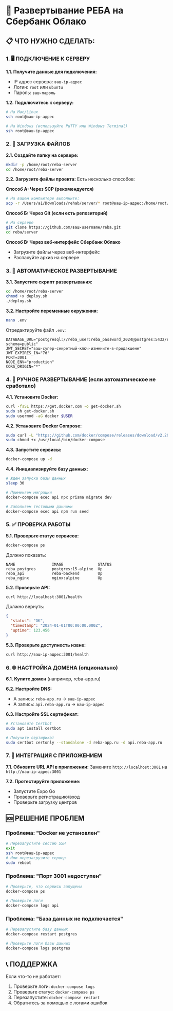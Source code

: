 # 🏦 Развертывание РЕБА на Сбербанк Облако

## 📋 ЧТО НУЖНО СДЕЛАТЬ:

### 1. 🖥️ ПОДКЛЮЧЕНИЕ К СЕРВЕРУ

**1.1. Получите данные для подключения:**
- IP адрес сервера: `ваш-ip-адрес`
- Логин: `root` или `ubuntu`
- Пароль: `ваш-пароль`

**1.2. Подключитесь к серверу:**
```bash
# На Mac/Linux
ssh root@ваш-ip-адрес

# На Windows (используйте PuTTY или Windows Terminal)
ssh root@ваш-ip-адрес
```

### 2. 📁 ЗАГРУЗКА ФАЙЛОВ

**2.1. Создайте папку на сервере:**
```bash
mkdir -p /home/root/reba-server
cd /home/root/reba-server
```

**2.2. Загрузите файлы проекта:**
Есть несколько способов:

**Способ А: Через SCP (рекомендуется)**
```bash
# На вашем компьютере выполните:
scp -r /Users/a1/Downloads/rehab/server/* root@ваш-ip-адрес:/home/root/reba-server/
```

**Способ Б: Через Git (если есть репозиторий)**
```bash
# На сервере
git clone https://github.com/ваш-username/reba.git
cd reba/server
```

**Способ В: Через веб-интерфейс Сбербанк Облако**
- Загрузите файлы через веб-интерфейс
- Распакуйте архив на сервере

### 3. 🚀 АВТОМАТИЧЕСКОЕ РАЗВЕРТЫВАНИЕ

**3.1. Запустите скрипт развертывания:**
```bash
cd /home/root/reba-server
chmod +x deploy.sh
./deploy.sh
```

**3.2. Настройте переменные окружения:**
```bash
nano .env
```

Отредактируйте файл `.env`:
```env
DATABASE_URL="postgresql://reba_user:reba_password_2024@postgres:5432/reba_db?schema=public"
JWT_SECRET="ваш-супер-секретный-ключ-измените-в-продакшене"
JWT_EXPIRES_IN="7d"
PORT=3001
NODE_ENV="production"
CORS_ORIGIN="*"
```

### 4. 🔧 РУЧНОЕ РАЗВЕРТЫВАНИЕ (если автоматическое не сработало)

**4.1. Установите Docker:**
```bash
curl -fsSL https://get.docker.com -o get-docker.sh
sudo sh get-docker.sh
sudo usermod -aG docker $USER
```

**4.2. Установите Docker Compose:**
```bash
sudo curl -L "https://github.com/docker/compose/releases/download/v2.20.0/docker-compose-$(uname -s)-$(uname -m)" -o /usr/local/bin/docker-compose
sudo chmod +x /usr/local/bin/docker-compose
```

**4.3. Запустите сервисы:**
```bash
docker-compose up -d
```

**4.4. Инициализируйте базу данных:**
```bash
# Ждем запуска базы данных
sleep 30

# Применяем миграции
docker-compose exec api npx prisma migrate dev

# Заполняем тестовыми данными
docker-compose exec api npm run seed
```

### 5. ✅ ПРОВЕРКА РАБОТЫ

**5.1. Проверьте статус сервисов:**
```bash
docker-compose ps
```

Должно показать:
```
NAME                IMAGE               STATUS
reba_postgres       postgres:15-alpine  Up
reba_api            reba-backend        Up
reba_nginx          nginx:alpine        Up
```

**5.2. Проверьте API:**
```bash
curl http://localhost:3001/health
```

Должно вернуть:
```json
{
  "status": "OK",
  "timestamp": "2024-01-01T00:00:00.000Z",
  "uptime": 123.456
}
```

**5.3. Проверьте доступность извне:**
```bash
curl http://ваш-ip-адрес:3001/health
```

### 6. 🌐 НАСТРОЙКА ДОМЕНА (опционально)

**6.1. Купите домен** (например, reba-app.ru)

**6.2. Настройте DNS:**
- A запись: `reba-app.ru` → `ваш-ip-адрес`
- A запись: `api.reba-app.ru` → `ваш-ip-адрес`

**6.3. Настройте SSL сертификат:**
```bash
# Установите Certbot
sudo apt install certbot

# Получите сертификат
sudo certbot certonly --standalone -d reba-app.ru -d api.reba-app.ru
```

### 7. 📱 ИНТЕГРАЦИЯ С ПРИЛОЖЕНИЕМ

**7.1. Обновите URL API в приложении:**
Замените `http://localhost:3001` на `http://ваш-ip-адрес:3001`

**7.2. Протестируйте приложение:**
- Запустите Expo Go
- Проверьте регистрацию/вход
- Проверьте загрузку центров

## 🆘 РЕШЕНИЕ ПРОБЛЕМ

### Проблема: "Docker не установлен"
```bash
# Перезапустите сессию SSH
exit
ssh root@ваш-ip-адрес
# Или перезагрузите сервер
sudo reboot
```

### Проблема: "Порт 3001 недоступен"
```bash
# Проверьте, что сервисы запущены
docker-compose ps

# Проверьте логи
docker-compose logs api
```

### Проблема: "База данных не подключается"
```bash
# Перезапустите базу данных
docker-compose restart postgres

# Проверьте логи базы данных
docker-compose logs postgres
```

## 📞 ПОДДЕРЖКА

Если что-то не работает:
1. Проверьте логи: `docker-compose logs`
2. Проверьте статус: `docker-compose ps`
3. Перезапустите: `docker-compose restart`
4. Обратитесь за помощью с логами ошибок
